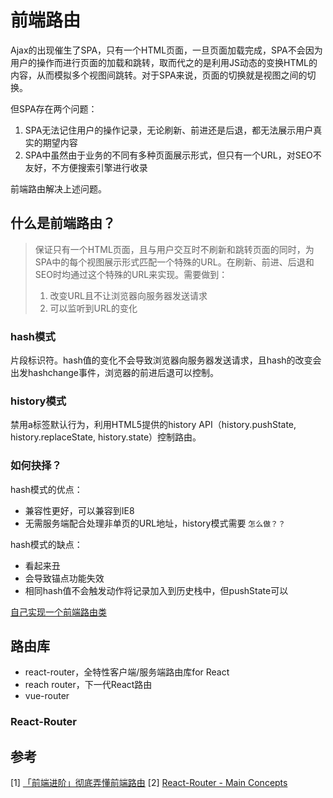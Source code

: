 # 前端路由

Ajax的出现催生了SPA，只有一个HTML页面，一旦页面加载完成，SPA不会因为用户的操作而进行页面的加载和跳转，取而代之的是利用JS动态的变换HTML的内容，从而模拟多个视图间跳转。对于SPA来说，页面的切换就是视图之间的切换。

但SPA存在两个问题：
1. SPA无法记住用户的操作记录，无论刷新、前进还是后退，都无法展示用户真实的期望内容
2. SPA中虽然由于业务的不同有多种页面展示形式，但只有一个URL，对SEO不友好，不方便搜索引擎进行收录

前端路由解决上述问题。

## 什么是前端路由？
> 保证只有一个HTML页面，且与用户交互时不刷新和跳转页面的同时，为SPA中的每个视图展示形式匹配一个特殊的URL。在刷新、前进、后退和SEO时均通过这个特殊的URL来实现。需要做到：
> 1. 改变URL且不让浏览器向服务器发送请求
> 2. 可以监听到URL的变化

### hash模式
片段标识符。hash值的变化不会导致浏览器向服务器发送请求，且hash的改变会出发hashchange事件，浏览器的前进后退可以控制。

### history模式
禁用a标签默认行为，利用HTML5提供的history API（history.pushState, history.replaceState, history.state）控制路由。

### 如何抉择？
hash模式的优点：
- 兼容性更好，可以兼容到IE8
- 无需服务端配合处理非单页的URL地址，history模式需要 `怎么做？？`

hash模式的缺点：
- 看起来丑
- 会导致锚点功能失效
- 相同hash值不会触发动作将记录加入到历史栈中，但pushState可以

[自己实现一个前端路由类](https://github.com/Noa-p/build-my-own-xx/tree/main/router)

## 路由库
- react-router，全特性客户端/服务端路由库for React
- reach router，下一代React路由
- vue-router

### React-Router

## 参考
[1] [「前端进阶」彻底弄懂前端路由](https://juejin.cn/post/6844903890278694919)
[2] [React-Router - Main Concepts](https://reactrouter.com/docs/en/v6/getting-started/concepts)

